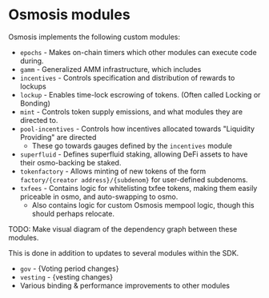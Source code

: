 # Osmosis modules

Osmosis implements the following custom modules:
* `epochs` - Makes on-chain timers which other modules can execute code during.
* `gamm` - Generalized AMM infrastructure, which includes
* `incentives` - Controls specification and distribution of rewards to lockups
* `lockup` - Enables time-lock escrowing of tokens. (Often called Locking or Bonding)
* `mint` - Controls token supply emissions, and what modules they are directed to.
* `pool-incentives` - Controls how incentives allocated towards "Liquidity Providing" are directed
  * These go towards gauges defined by the `incentives` module
* `superfluid` - Defines superfluid staking, allowing DeFi assets to have their osmo-backing be staked.
* `tokenfactory` - Allows minting of new tokens of the form `factory/{creator address}/{subdenom}` for user-defined subdenoms. 
* `txfees` - Contains logic for whitelisting txfee tokens, making them easily priceable in osmo, and auto-swapping to osmo.
  * Also contains logic for custom Osmosis mempool logic, though this should perhaps relocate.

TODO: Make visual diagram of the dependency graph between these modules.

This is done in addition to updates to several modules within the SDK.

* `gov` - {Voting period changes}
* `vesting` - {vesting changes}
* Various binding & performance improvements to other modules